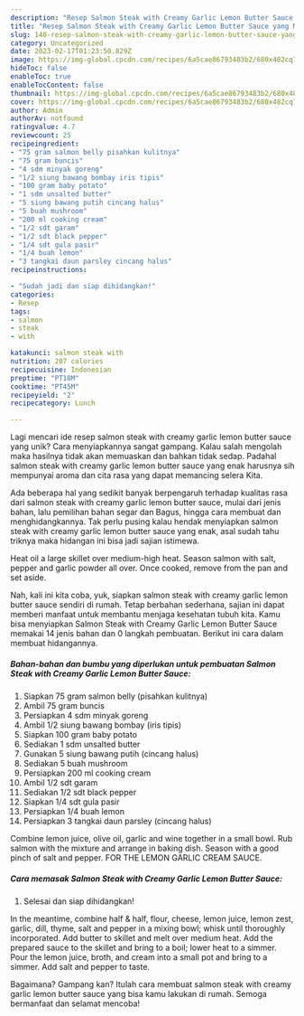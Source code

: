 ```yaml
---
description: "Resep Salmon Steak with Creamy Garlic Lemon Butter Sauce yang Mantap"
title: "Resep Salmon Steak with Creamy Garlic Lemon Butter Sauce yang Mantap"
slug: 140-resep-salmon-steak-with-creamy-garlic-lemon-butter-sauce-yang-mantap
category: Uncategorized
date: 2023-02-17T01:23:50.829Z
image: https://img-global.cpcdn.com/recipes/6a5cae86793483b2/680x482cq70/salmon-steak-with-creamy-garlic-lemon-butter-sauce-foto-resep-utama.jpg
hideToc: false
enableToc: true
enableTocContent: false
thumbnail: https://img-global.cpcdn.com/recipes/6a5cae86793483b2/680x482cq70/salmon-steak-with-creamy-garlic-lemon-butter-sauce-foto-resep-utama.jpg
cover: https://img-global.cpcdn.com/recipes/6a5cae86793483b2/680x482cq70/salmon-steak-with-creamy-garlic-lemon-butter-sauce-foto-resep-utama.jpg
author: Admin
authorAv: notfound
ratingvalue: 4.7
reviewcount: 25
recipeingredient:
- "75 gram salmon belly pisahkan kulitnya"
- "75 gram buncis"
- "4 sdm minyak goreng"
- "1/2 siung bawang bombay iris tipis"
- "100 gram baby potato"
- "1 sdm unsalted butter"
- "5 siung bawang putih cincang halus"
- "5 buah mushroom"
- "200 ml cooking cream"
- "1/2 sdt garam"
- "1/2 sdt black pepper"
- "1/4 sdt gula pasir"
- "1/4 buah lemon"
- "3 tangkai daun parsley cincang halus"
recipeinstructions:

- "Sudah jadi dan siap dihidangkan!"
categories:
- Resep
tags:
- salmon
- steak
- with

katakunci: salmon steak with 
nutrition: 207 calories
recipecuisine: Indonesian
preptime: "PT18M"
cooktime: "PT45M"
recipeyield: "2"
recipecategory: Lunch

---
```





Lagi mencari ide resep salmon steak with creamy garlic lemon butter sauce yang unik? Cara menyiapkannya sangat gampang. Kalau salah mengolah maka hasilnya tidak akan memuaskan dan bahkan tidak sedap. Padahal salmon steak with creamy garlic lemon butter sauce yang enak harusnya sih mempunyai aroma dan cita rasa yang dapat memancing selera Kita.





Ada beberapa hal yang sedikit banyak berpengaruh terhadap kualitas rasa dari salmon steak with creamy garlic lemon butter sauce, mulai dari jenis bahan, lalu pemilihan bahan segar dan Bagus, hingga cara membuat dan menghidangkannya. Tak perlu pusing kalau hendak menyiapkan salmon steak with creamy garlic lemon butter sauce yang enak,      asal sudah tahu triknya maka hidangan ini bisa jadi sajian istimewa.














Heat oil a large skillet over medium-high heat. Season salmon with salt, pepper and garlic powder all over. Once cooked, remove from the pan and set aside.






Nah, kali ini kita coba, yuk, siapkan salmon steak with creamy garlic lemon butter sauce sendiri di rumah. Tetap berbahan sederhana, sajian ini dapat memberi manfaat untuk membantu menjaga kesehatan tubuh kita. Kamu bisa menyiapkan Salmon Steak with Creamy Garlic Lemon Butter Sauce memakai 14 jenis bahan dan 0 langkah pembuatan. Berikut ini cara dalam membuat hidangannya.

<!--inarticleads1-->

##### Bahan-bahan dan bumbu yang diperlukan untuk pembuatan Salmon Steak with Creamy Garlic Lemon Butter Sauce:

1. Siapkan 75 gram salmon belly (pisahkan kulitnya)
1. Ambil 75 gram buncis
1. Persiapkan 4 sdm minyak goreng
1. Ambil 1/2 siung bawang bombay (iris tipis)
1. Siapkan 100 gram baby potato
1. Sediakan 1 sdm unsalted butter
1. Gunakan 5 siung bawang putih (cincang halus)
1. Sediakan 5 buah mushroom
1. Persiapkan 200 ml cooking cream
1. Ambil 1/2 sdt garam
1. Sediakan 1/2 sdt black pepper
1. Siapkan 1/4 sdt gula pasir
1. Persiapkan 1/4 buah lemon
1. Persiapkan 3 tangkai daun parsley (cincang halus)


Combine lemon juice, olive oil, garlic and wine together in a small bowl. Rub salmon with the mixture and arrange in baking dish. Season with a good pinch of salt and pepper. FOR THE LEMON GARLIC CREAM SAUCE. 

<!--inarticleads2-->

##### Cara memasak Salmon Steak with Creamy Garlic Lemon Butter Sauce:


1. Selesai dan siap dihidangkan!

In the meantime, combine half &amp; half, flour, cheese, lemon juice, lemon zest, garlic, dill, thyme, salt and pepper in a mixing bowl; whisk until thoroughly incorporated. Add butter to skillet and melt over medium heat. Add the prepared sauce to the skillet and bring to a boil; lower heat to a simmer. Pour the lemon juice, broth, and cream into a small pot and bring to a simmer. Add salt and pepper to taste. 

Bagaimana? Gampang kan? Itulah cara membuat salmon steak with creamy garlic lemon butter sauce yang bisa kamu lakukan di rumah. Semoga bermanfaat dan selamat mencoba!
